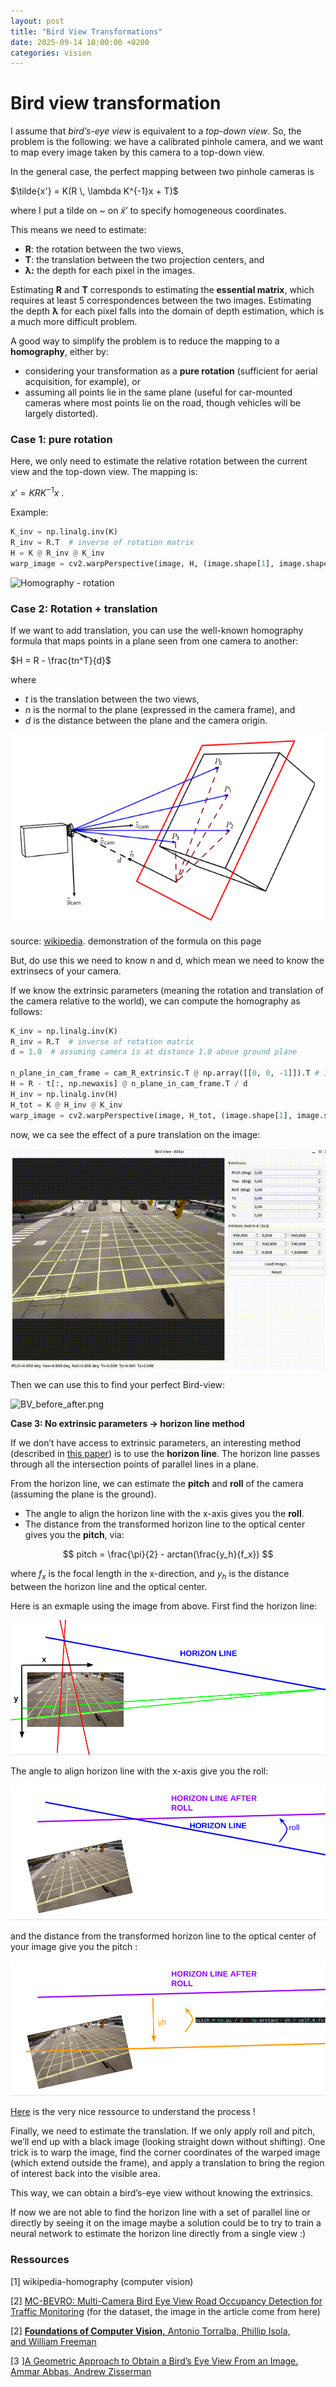 ```yaml
---
layout: post
title: "Bird View Transformations"
date: 2025-09-14 10:00:00 +0200
categories: vision
---
```


# Bird view transformation

I assume that *bird’s-eye view* is equivalent to a *top-down view*. So, the problem is the following: we have a calibrated pinhole camera, and we want to map every image taken by this camera to a top-down view.

In the general case, the perfect mapping between two pinhole cameras is

$\tilde{x'} = K(R \, \lambda K^{-1}x + T)$

where I put a tilde on ~ on $\tilde x’$ to specify homogeneous coordinates.

This means we need to estimate:

- **R**: the rotation between the two views,
- **T**: the translation between the two projection centers, and
- **λ:** the depth for each pixel in the images.

Estimating **R** and **T** corresponds to estimating the **essential matrix**, which requires at least 5 correspondences between the two images. Estimating the depth **λ** for each pixel falls into the domain of depth estimation, which is a much more difficult problem.

A good way to simplify the problem is to reduce the mapping to a **homography**, either by:

- considering your transformation as a **pure rotation** (sufficient for aerial acquisition, for example), or
- assuming all points lie in the same plane (useful for car-mounted cameras where most points lie on the road, though vehicles will be largely distorted).

### Case 1: pure rotation

Here, we only need to estimate the relative rotation between the current view and the top-down view. The mapping is:

 $x' = KRK^{−1} x$ .

Example:

```python
K_inv = np.linalg.inv(K)
R_inv = R.T  # inverse of rotation matrix
H = K @ R_inv @ K_inv
warp_image = cv2.warpPerspective(image, H, (image.shape[1], image.shape[0]), flags=cv2.INTER_LINEAR)
```

![Homography - rotation](../assets/BV_rotation.gif)

### Case 2: Rotation + translation

If we want to add translation, you can use the well-known homography formula that maps points in a plane seen from one camera to another:

$H = R - \frac{tn^T}{d}$

where

- $t$ is the translation between the two views,
- $n$ is the normal to the plane (expressed in the camera frame), and
- $d$ is the distance between the plane and the camera origin.

![source: [wikipedia](https://en.wikipedia.org/wiki/Homography_(computer_vision)). demonstration of the formula on this page](../assets/images/homography.png)

source: [wikipedia](https://en.wikipedia.org/wiki/Homography_(computer_vision)). demonstration of the formula on this page

But, do use this we need to know n and d, which mean we need to know the extrinsecs of your camera. 

If we know the extrinsic parameters (meaning the rotation and translation of the camera relative to the world), we can compute the homography as follows:

```python
K_inv = np.linalg.inv(K)
R_inv = R.T  # inverse of rotation matrix
d = 1.0  # assuming camera is at distance 1.0 above ground plane

n_plane_in_cam_frame = cam_R_extrinsic.T @ np.array([[0, 0, -1]]).T # In the current world frame Z is down
H = R - t[:, np.newaxis] @ n_plane_in_cam_frame.T / d 
H_inv = np.linalg.inv(H)
H_tot = K @ H_inv @ K_inv
warp_image = cv2.warpPerspective(image, H_tot, (image.shape[1], image.shape[0]), flags=cv2.INTER_LINEAR)
```

now, we ca see the effect of a pure translation on the image:

![Homography - plane](../assets/images/BV_translation.gif)

Then we can use this to find your perfect Bird-view:

![BV_before_after.png](../assets/images/BV_before_after.gif)

**Case 3: No extrinsic parameters → horizon line method**

If we don’t have access to extrinsic parameters, an interesting method (described in [this paper](https://openaccess.thecvf.com/content_ICCVW_2019/papers/GMDL/Abbas_A_Geometric_Approach_to_Obtain_a_Birds_Eye_View_From_ICCVW_2019_paper.pdf)) is to use the **horizon line**. The horizon line passes through all the intersection points of parallel lines in a plane.

From the horizon line, we can estimate the **pitch** and **roll** of the camera (assuming the plane is the ground).

- The angle to align the horizon line with the x-axis gives you the **roll**.
- The distance from the transformed horizon line to the optical center gives you the **pitch**, via:

$$
pitch = \frac{\pi}{2} - arctan(\frac{y_h}{f_x})
$$

where $f_x$ is the focal length in the x-direction, and $y_h$ is the distance between the horizon line and the optical center.

Here is an exmaple using the image from above. First find the horizon line: 

![horizon-line-1](../assets/images/horizon_line_1.png)

The angle to align horizon line with the x-axis give you the roll:

![Horizon-line-2](../assets/images/horizon_line_2.png)

and the distance from the transformed horizon line to the optical center of your image give you the pitch :

![Horizon-line-3](../assets/images/horizon_line_3.png)

[Here](https://visionbook.mit.edu/imaging_geometry.html) is the very nice ressource to understand the process !

Finally, we need to estimate the translation. If we only apply roll and pitch, we’ll end up with a black image (looking straight down without shifting). One trick is to warp the image, find the corner coordinates of the warped image (which extend outside the frame), and apply a translation to bring the region of interest back into the visible area.

This way, we can obtain a bird’s-eye view without knowing the extrinsics.

If now we are not able to find the horizon line with a set of parallel line or directly by seeing it on the image maybe a solution could be to try to train a neural network to estimate the horizon line directly from a single view :) 

### Ressources

[1] wikipedia-homography (computer vision)

[2] [MC-BEVRO: Multi-Camera Bird Eye View Road Occupancy Detection for Traffic Monitoring](https://arpitvaghela.github.io/MC-BEVRO/) (for the dataset, the image in the article come from here)

[2] [**Foundations of Computer Vision,** Antonio Torralba, Phillip Isola, and William Freeman](https://visionbook.mit.edu/)

[3 ][A Geometric Approach to Obtain a Bird’s Eye View From an Image. Ammar Abbas, Andrew Zisserman](https://openaccess.thecvf.com/content_ICCVW_2019/papers/GMDL/Abbas_A_Geometric_Approach_to_Obtain_a_Birds_Eye_View_From_ICCVW_2019_paper.pdf)